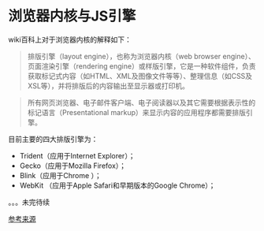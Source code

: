 # 浏览器内核与JS引擎

wiki百科上对于浏览器内核的解释如下：

> 排版引擎（layout engine），也称为浏览器内核（web browser engine）、页面渲染引擎（rendering engine）或样版引擎，它是一种软件组件，负责获取标记式内容（如HTML、XML及图像文件等等）、整理信息（如CSS及XSL等），并将排版后的内容输出至显示器或打印机。

> 所有网页浏览器、电子邮件客户端、电子阅读器以及其它需要根据表示性的标记语言（Presentational markup）来显示内容的应用程序都需要排版引擎。

目前主要的四大排版引擎为：
 - Trident（应用于Internet Explorer）；
 - Gecko（应用于Mozilla Firefox）；
 - Blink（应用于Chrome ）；
 - WebKit （应用于Apple Safari和早期版本的Google Chrome）；

 。。。未完待续

[参考来源](https://segmentfault.com/a/1190000008914790)










































